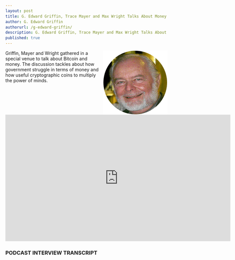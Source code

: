 ```yaml
---
layout: post
title: G. Edward Griffin, Trace Mayer and Max Wright Talks About Money And Bitcoin
author: G. Edward Griffin
authorurl: /g-edward-griffin/
description: G. Edward Griffin, Trace Mayer and Max Wright Talks About Money And Bitcoin
published: true
---
```


<img src="/images/g-edward-griffin.png" alt="G. Edward Griffin" align="right">Griffin, Mayer and Wright gathered in a special venue to talk about Bitcoin and money. The discussion tackles about how government struggle in terms of money and how useful cryptographic coins to multiply the power of minds. 

<center><iframe width="700" height="394" src="http://www.bitcoin.kn/?powerpress_embed=946-podcast&amp;powerpress_player=mediaelement-audio" frameborder="0" scrolling="no"></iframe></center>

### PODCAST INTERVIEW TRANSCRIPT
